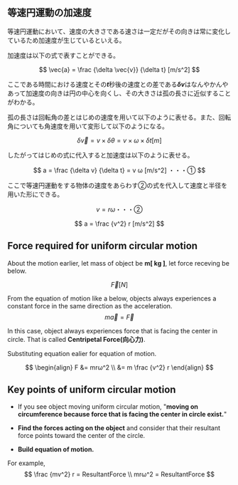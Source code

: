 ## 等速円運動の加速度
等速円運動において、速度の大きさである速さは一定だがその向きは常に変化しているため加速度が生じているといえる。

加速度は以下の式で表すことができる。

$$
\vec{a} = \frac {\delta \vec{v}} {\delta t} [m/s^2]
$$

ここである時間における速度とその***t***秒後の速度との差である***δv***はなんやかんやあって加速度の向きは円の中心を向くし、その大きさは孤の長さに近似することがわかる。

孤の長さは回転角の差とはじめの速度を用いて以下のように表せる。また、回転角についても角速度を用いて変形して以下のようになる。

$$ \delta \vec{v} = v \times \delta \theta  = v \times ω \times \delta t [m]$$

したがってはじめの式に代入すると加速度は以下のように表せる。

$$
a = \frac {\delta v} {\delta t} = v ω [m/s^2] ・・・①
$$

ここで等速円運動をする物体の速度をあらわす②の式を代入して速度と半径を用いた形にできる。

$$
v = rω ・・・②
$$

$$
a = \frac {v^2} r [m/s^2]
$$

## Force required for uniform circular motion
About the motion earlier, let mass of object be **m[ kg ]**, let force receving be below.

$$ \vec{F} [N]$$

From the equation of motion like a below, objects always experiences a constant force in the same direction as the acceleration.
$$ m \vec{a} = \vec{F}$$

In this case, object always experiences force that is facing the center in circle. That is called **Centripetal Force(向心力)**.

Substituting equation ealier for equation of motion.

$$
\begin{align}
F &= mrω^2 \\
&= m \frac {v^2} r
\end{align}
$$

## Key points of uniform circular motion

- If you see object moving uniform circular motion, "**moving on circumference because force that is facing the center in circle exist.**"

- **Find the forces acting on the object** and consider that their resultant force points toward the center of the circle.

- **Build equation of motion.**

For example, 
$$
\frac {mv^2} r = ResultantForce \\
mrω^2 = ResultantForce
$$
